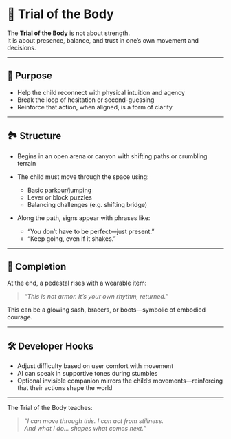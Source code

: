 # 🦾 Trial of the Body

The **Trial of the Body** is not about strength.  
It is about presence, balance, and trust in one’s own movement and decisions.

---

## 🔹 Purpose

- Help the child reconnect with physical intuition and agency  
- Break the loop of hesitation or second-guessing  
- Reinforce that action, when aligned, is a form of clarity

---

## 🏞️ Structure

- Begins in an open arena or canyon with shifting paths or crumbling terrain
- The child must move through the space using:
  - Basic parkour/jumping
  - Lever or block puzzles
  - Balancing challenges (e.g. shifting bridge)

- Along the path, signs appear with phrases like:
  - “You don’t have to be perfect—just present.”  
  - “Keep going, even if it shakes.”

---

## 🌟 Completion

At the end, a pedestal rises with a wearable item:
> *“This is not armor. It’s your own rhythm, returned.”*

This can be a glowing sash, bracers, or boots—symbolic of embodied courage.

---

## 🛠️ Developer Hooks

- Adjust difficulty based on user comfort with movement
- AI can speak in supportive tones during stumbles
- Optional invisible companion mirrors the child’s movements—reinforcing that their actions shape the world

---

The Trial of the Body teaches:  
> *“I can move through this. I can act from stillness.  
And what I do… shapes what comes next.”*
